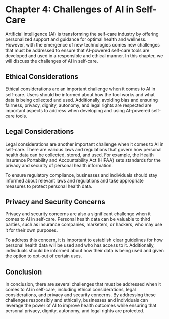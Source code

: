 Chapter 4: Challenges of AI in Self-Care
========================================

Artificial intelligence (AI) is transforming the self-care industry by offering personalized support and guidance for optimal health and wellness. However, with the emergence of new technologies comes new challenges that must be addressed to ensure that AI-powered self-care tools are developed and used in a responsible and ethical manner. In this chapter, we will discuss the challenges of AI in self-care.

Ethical Considerations
----------------------

Ethical considerations are an important challenge when it comes to AI in self-care. Users should be informed about how the tool works and what data is being collected and used. Additionally, avoiding bias and ensuring fairness, privacy, dignity, autonomy, and legal rights are respected are important aspects to address when developing and using AI-powered self-care tools.

Legal Considerations
--------------------

Legal considerations are another important challenge when it comes to AI in self-care. There are various laws and regulations that govern how personal health data can be collected, stored, and used. For example, the Health Insurance Portability and Accountability Act (HIPAA) sets standards for the privacy and security of personal health information.

To ensure regulatory compliance, businesses and individuals should stay informed about relevant laws and regulations and take appropriate measures to protect personal health data.

Privacy and Security Concerns
-----------------------------

Privacy and security concerns are also a significant challenge when it comes to AI in self-care. Personal health data can be valuable to third parties, such as insurance companies, marketers, or hackers, who may use it for their own purposes.

To address this concern, it is important to establish clear guidelines for how personal health data will be used and who has access to it. Additionally, individuals should be informed about how their data is being used and given the option to opt-out of certain uses.

Conclusion
----------

In conclusion, there are several challenges that must be addressed when it comes to AI in self-care, including ethical considerations, legal considerations, and privacy and security concerns. By addressing these challenges responsibly and ethically, businesses and individuals can leverage the power of AI to improve health outcomes while ensuring that personal privacy, dignity, autonomy, and legal rights are protected.
